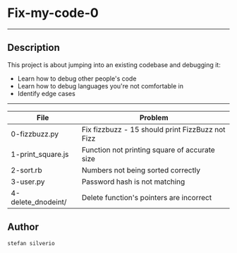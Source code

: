 # Fix-my-code-0
---
## Description

This project is about jumping into an existing codebase and debugging it:
* Learn how to debug other people's code
* Learn how to debug languages you're not comfortable in
* Identify edge cases

---
File|Problem
---|---
0-fizzbuzz.py | Fix fizzbuzz - 15 should print FizzBuzz not Fizz
1-print_square.js | Function not printing square of accurate size
2-sort.rb | Numbers not being sorted correctly
3-user.py | Password hash is not matching
4-delete_dnodeint/ | Delete function's pointers are incorrect

## Author
`stefan silverio`